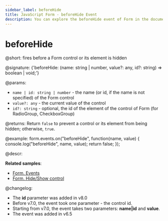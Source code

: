 ```yaml
---
sidebar_label: beforeHide
title: JavaScript Form - beforeHide Event 
description: You can explore the beforeHide event of Form in the documentation of the DHTMLX JavaScript UI library. Browse developer guides and API reference, try out code examples and live demos, and download a free 30-day evaluation version of DHTMLX Suite.
---
```


# beforeHide

@short: fires before a Form control or its element is hidden

@signature: {'beforeHide: (name: string | number, value?: any, id?: string) => boolean | void;'}

@params:
- `name | id: string | number` - the name (or id, if the name is not specified) of the Form control
- `value?: any` - the current value of the control
- `id?: string` - optional, the id of the element of the control of Form (for RadioGroup, CheckboxGroup)

@returns:
Return `false` to prevent a control or its element from being hidden; otherwise, `true`.

@example:
form.events.on("beforeHide", function(name, value) {
    console.log("beforeHide", name, value); 
    return false;
});

@descr:

**Related samples**: 
- [Form. Events](https://snippet.dhtmlx.com/vyipsaoa)
- [Form. Hide/Show control](https://snippet.dhtmlx.com/w6rr8chf)

@changelog:
- The **id** parameter was added in v8.0
- Before v7.0, the event took one parameter - the control id.
- Starting from v7.0, the event takes two parameters: **name|id** and **value**.
- The event was added in v6.5

[comment]: # (@relatedapi: form/api/form_afterhide_event.md)
